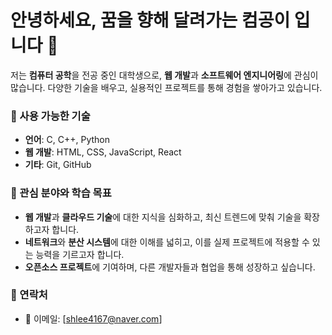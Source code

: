 # 안녕하세요, 꿈을 향해 달려가는 컴공이 입니다 👋

저는 **컴퓨터 공학**을 전공 중인 대학생으로, **웹 개발**과 **소프트웨어 엔지니어링**에 관심이 많습니다. 다양한 기술을 배우고, 실용적인 프로젝트를 통해 경험을 쌓아가고 있습니다.

### 🔧 사용 가능한 기술
- **언어**: C, C++, Python
- **웹 개발**: HTML, CSS, JavaScript, React
- **기타**: Git, GitHub

### 🌱 관심 분야와 학습 목표
- **웹 개발**과 **클라우드 기술**에 대한 지식을 심화하고, 최신 트렌드에 맞춰 기술을 확장하고자 합니다.
- **네트워크**와 **분산 시스템**에 대한 이해를 넓히고, 이를 실제 프로젝트에 적용할 수 있는 능력을 기르고자 합니다.
- **오픈소스 프로젝트**에 기여하며, 다른 개발자들과 협업을 통해 성장하고 싶습니다.

### 💬 연락처
- 📧 이메일: [shlee4167@naver.com]
